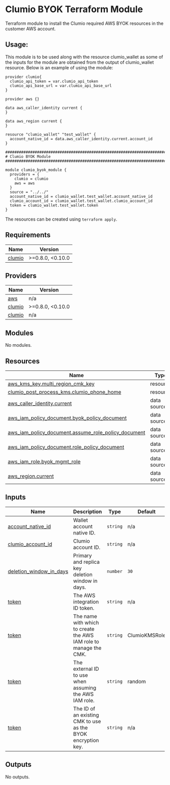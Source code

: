 <!-- BEGIN_TF_DOCS -->

# Clumio BYOK Terraform Module

Terraform module to install the Clumio required AWS BYOK resources in the customer AWS account.

## Usage:
This module is to be used along with the resource clumio_wallet as some of the inputs for the module are obtained from the output of clumio_wallet  resource.
Below is an example of using the module:

```hcl
provider clumio{
  clumio_api_token = var.clumio_api_token
  clumio_api_base_url = var.clumio_api_base_url
}

provider aws {}

data aws_caller_identity current {
}

data aws_region current {
}

resource "clumio_wallet" "test_wallet" {
  account_native_id = data.aws_caller_identity.current.account_id
}

################################################################################
# Clumio BYOK Module
################################################################################

module clumio_byok_module {
  providers = {
    clumio = clumio
    aws = aws
  }
  source = "../../"
  account_native_id = clumio_wallet.test_wallet.account_native_id
  clumio_account_id = clumio_wallet.test_wallet.clumio_account_id
  token = clumio_wallet.test_wallet.token
}
```
The resources can be created using `terraform apply`.

## Requirements

| Name | Version |
|------|---------|
 <a name="requirement_clumio"></a> [clumio](#requirement\_clumio) | >=0.8.0, <0.10.0 |

## Providers

| Name | Version |
|------|---------|
| <a name="provider_aws"></a> [aws](#provider\_aws) | n/a |
| <a name="provider_clumio"></a> [clumio](#provider\_clumio) |  >=0.8.0, <0.10.0 |
| <a name="provider_random"></a> [clumio](#provider\_random) | n/a |

## Modules

No modules.

## Resources

| Name | Type |
|------|------|
| [aws_kms_key.multi_region_cmk_key](https://registry.terraform.io/providers/hashicorp/aws/latest/docs/resources/kms_key) | resource |
| [clumio_post_process_kms.clumio_phone_home](https://registry.terraform.io/providers/clumio-code/clumio/latest/docs/resources/clumio_post_process_kms) | resource |
| [aws_caller_identity.current](https://registry.terraform.io/providers/hashicorp/aws/latest/docs/data-sources/caller_identity) | data source |
| [aws_iam_policy_document.byok_policy_document](https://registry.terraform.io/providers/hashicorp/aws/latest/docs/data-sources/iam_policy_document) | data source |
| [aws_iam_policy_document.assume_role_policy_document](https://registry.terraform.io/providers/hashicorp/aws/latest/docs/data-sources/iam_policy_document) | data source |
| [aws_iam_policy_document.role_policy_document](https://registry.terraform.io/providers/hashicorp/aws/latest/docs/data-sources/iam_policy_document) | data source |
| [aws_iam_role.byok_mgmt_role](https://registry.terraform.io/providers/hashicorp/aws/latest/docs/data-sources/iam_role) | data source |
| [aws_region.current](https://registry.terraform.io/providers/hashicorp/aws/latest/docs/data-sources/region) | data source |

## Inputs

| Name | Description | Type | Default | Required |
|------|-------------|------|---------|:--------:|
| <a name="input_account_native_id"></a> [account\_native\_id](#input\_account\_native\_id) | Wallet account native ID. | `string` | n/a | yes |
| <a name="input_clumio_account_id"></a> [clumio\_account\_id](#input\_clumio\_account\_id) | Clumio account ID. | `string` | n/a | yes |
| <a name="input_deletion_window_in_days"></a> [deletion\_window\_in\_days](#input\_deletion\_window\_in\_days) | Primary and replica key deletion window in days. | `number` | `30` | no |
| <a name="input_token"></a> [token](#input\_token) | The AWS integration ID token. | `string` | n/a | yes |
| <a name="input_role_name"></a> [token](#input\_role_name) | The name with which to create the AWS IAM role to manage the CMK. | `string` | ClumioKMSRole | no |
| <a name="input_external_id"></a> [token](#input\_external_id) | The external ID to use when assuming the AWS IAM role. | `string` | random | no |
| <a name="input_existing_cmk_id"></a> [token](#input\_existing_cmk_id) | The ID of an existing CMK to use as the BYOK encryption key. | `string` | n/a | no |

## Outputs

No outputs.


<!-- END_TF_DOCS -->
